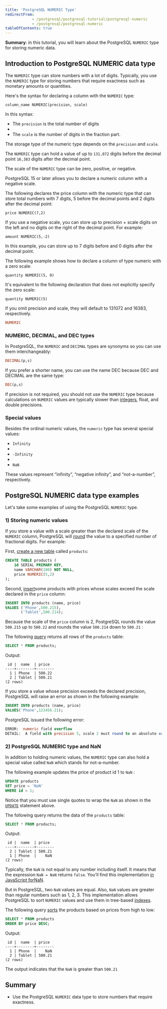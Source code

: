 ```yaml
---
title: 'PostgreSQL NUMERIC Type'
redirectFrom: 
            - /postgresql/postgresql-tutorial/postgresql-numeric
            - /postgresql/postgresql-numeric
tableOfContents: true
---
```



**Summary**: in this tutorial, you will learn about the PostgreSQL `NUMERIC` type for storing numeric data.

## Introduction to PostgreSQL NUMERIC data type

The `NUMERIC` type can store numbers with a lot of digits. Typically, you use the `NUMERIC` type for storing numbers that require exactness such as monetary amounts or quantities.

Here's the syntax for declaring a column with the `NUMERIC` type:

```
column_name NUMERIC(precision, scale)
```

In this syntax:

- The `precision` is the total number of digits
-
- The `scale` is the number of digits in the fraction part.

The storage type of the numeric type depends on the `precision` and `scale`.

The `NUMERIC` type can hold a value of up to `131,072` digits before the decimal point `16,383` digits after the decimal point.

The scale of the `NUMERIC` type can be zero, positive, or negative.

PostgreSQL 15 or later allows you to declare a numeric column with a negative scale.

The following declares the price column with the numeric type that can store total numbers with 7 digits, 5 before the decimal points and 2 digits after the decimal point:

```
price NUMERIC(7,2)
```

If you use a negative scale, you can store up to precision + scale digits on the left and no digits on the right of the decimal point. For example:

```
amount NUMERIC(5,-2)
```

In this example, you can store up to 7 digits before and 0 digits after the decimal point.

The following example shows how to declare a column of type numeric with a zero scale:

```
quantity NUMERIC(5, 0)
```

It's equivalent to the following declaration that does not explicitly specify the zero scale:

```
quantity NUMERIC(5)
```

If you omit precision and scale, they will default to 131072 and 16383, respectively.

```sql
NUMERIC
```

### NUMERIC, DECIMAL, and DEC types

In PostgreSQL, the `NUMERIC` and `DECIMAL` types are synonyms so you can use them interchangeably:

```sql
DECIMAL(p,s)
```

If you prefer a shorter name, you can use the name DEC because DEC and DECIMAL are the same type:

```sql
DEC(p,s)
```

If precision is not required, you should not use the `NUMERIC` type because calculations on `NUMERIC` values are typically slower than [integers](/postgresql/postgresql-integer), float, and double precisions.

### Special values

Besides the ordinal numeric values, the `numeric` type has several special values:

- `Infinity`
-
- `-Infinity`
-
- `NaN`

These values represent “infinity”, “negative infinity”, and “not-a-number”, respectively.

## PostgreSQL NUMERIC data type examples

Let's take some examples of using the PostgreSQL `NUMERIC` type.

### 1) Storing numeric values

If you store a value with a scale greater than the declared scale of the `NUMERIC` column, PostgreSQL will [round](/postgresql/postgresql-round) the value to a specified number of fractional digits. For example:

First, [create a new table](/postgresql/postgresql-create-table) called `products`:

```sql
CREATE TABLE products (
    id SERIAL PRIMARY KEY,
    name VARCHAR(100) NOT NULL,
    price NUMERIC(5,2)
);
```

Second, [insert](/postgresql/postgresql-python/insert)some products with prices whose scales exceed the scale declared in the `price` column:

```sql
INSERT INTO products (name, price)
VALUES ('Phone',500.215),
       ('Tablet',500.214);
```

Because the scale of the `price` column is 2, PostgreSQL rounds the value `500.215` up to `500.22` and rounds the value `500.214` down to `500.21` :

The following [query](/postgresql/postgresql-select) returns all rows of the `products` table:

```sql
SELECT * FROM products;
```

Output:

```
 id |  name  | price
----+--------+--------
  1 | Phone  | 500.22
  2 | Tablet | 500.21
(2 rows)
```

If you store a value whose precision exceeds the declared precision, PostgreSQL will raise an error as shown in the following example:

```sql
INSERT INTO products (name, price)
VALUES('Phone',123456.21);
```

PostgreSQL issued the following error:

```sql
ERROR:  numeric field overflow
DETAIL:  A field with precision 5, scale 2 must round to an absolute value less than 10^3.
```

### 2) PostgreSQL NUMERIC type and NaN

In addition to holding numeric values, the `NUMERIC` type can also hold a special value called `NaN` which stands for not-a-number.

The following example updates the price of product id 1 to `NaN` :

```sql
UPDATE products
SET price = 'NaN'
WHERE id = 1;
```

Notice that you must use single quotes to wrap the `NaN` as shown in the [`UPDATE`](/postgresql/postgresql-update) statement above.

The following query returns the data of the `products` table:

```sql
SELECT * FROM products;
```

Output:

```
 id |  name  | price
----+--------+--------
  2 | Tablet | 500.21
  1 | Phone  |    NaN
(2 rows)
```

Typically, the `NaN` is not equal to any number including itself. It means that the expression `NaN = NaN` returns `false`. You'll find this implementation [in JavaScript for](https://www.javascripttutorial.net/javascript-nan/)[NaN](https://www.javascripttutorial.net/javascript-nan/).

But in PostgreSQL, two `NaN` values are equal. Also, `NaN` values are greater than regular numbers such as 1, 2, 3. This implementation allows PostgreSQL to sort `NUMERIC` values and use them in tree-based [indexes](/postgresql/postgresql-indexes).

The following query [sorts](/postgresql/postgresql-order-by) the products based on prices from high to low:

```sql
SELECT * FROM products
ORDER BY price DESC;
```

Output:

```
 id |  name  | price
----+--------+--------
  1 | Phone  |    NaN
  2 | Tablet | 500.21
(2 rows)
```

The output indicates that the `NaN` is greater than `500.21`

## Summary

- Use the PostgreSQL `NUMERIC` data type to store numbers that require exactness.
